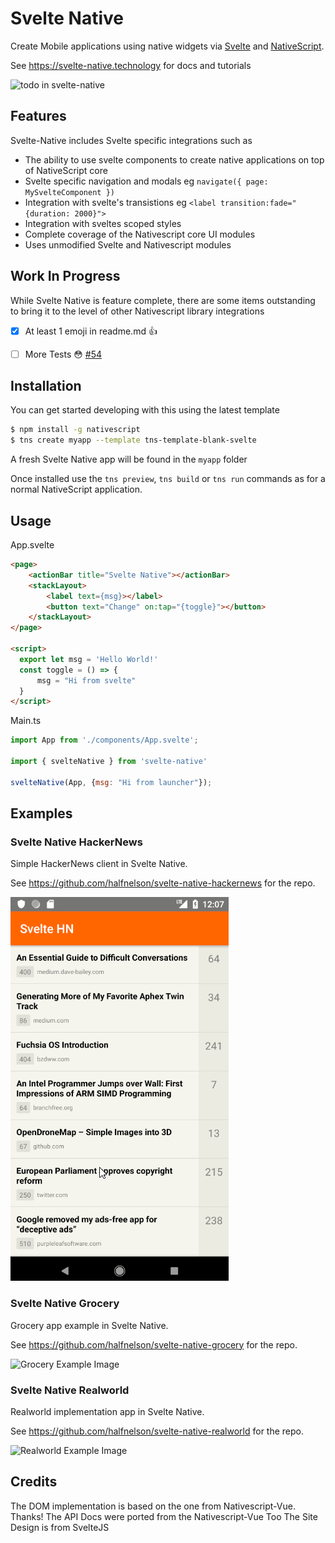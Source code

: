 # Svelte Native

Create Mobile applications using native widgets via [Svelte](https://github.com/sveltejs/svelte) and [NativeScript](https://github.com/nativescript/nativescript).

See https://svelte-native.technology for docs and tutorials

![todo in svelte-native](https://raw.githubusercontent.com/halfnelson/svelte-native/master/nativescript-svelte-todo.gif)

## Features

Svelte-Native includes Svelte specific integrations such as

 * The ability to use svelte components to create native applications on top of NativeScript core
 * Svelte specific navigation and modals eg `navigate({ page: MySvelteComponent })`
 * Integration with svelte's transistions eg `<label transition:fade="{duration: 2000}">`
 * Integration with sveltes scoped styles
 * Complete coverage of the Nativescript core UI modules
 * Uses unmodified Svelte and Nativescript modules

## Work In Progress

While Svelte Native is feature complete, there are some items outstanding to bring it to the level of other Nativescript library integrations

 - [x] At least 1 emoji in readme.md :+1:
 - [ ] More Tests 😳 [#54](https://github.com/halfnelson/svelte-native/issues/54)
 

## Installation

You can get started developing with this using the latest template

```bash
$ npm install -g nativescript
$ tns create myapp --template tns-template-blank-svelte
```

A fresh Svelte Native app will be found in the `myapp` folder

Once installed use the `tns preview`, `tns build` or `tns run` commands as for a normal NativeScript application. 

## Usage

App.svelte
```html
<page>
    <actionBar title="Svelte Native"></actionBar>
    <stackLayout>
        <label text={msg}></label>
        <button text="Change" on:tap="{toggle}"></button>
    </stackLayout>
</page>

<script>
  export let msg = 'Hello World!'
  const toggle = () => {
      msg = "Hi from svelte"
  }
</script>
```

Main.ts
```js
import App from './components/App.svelte';

import { svelteNative } from 'svelte-native'

svelteNative(App, {msg: "Hi from launcher"});
```

## Examples

### Svelte Native HackerNews

Simple HackerNews client in Svelte Native.

See https://github.com/halfnelson/svelte-native-hackernews for the repo.

![HackerNews Example Image](https://raw.githubusercontent.com/halfnelson/svelte-native-hackernews/master/nativescript-svelte-hn.gif)

### Svelte Native Grocery

Grocery app example in Svelte Native.

See https://github.com/halfnelson/svelte-native-grocery for the repo.

![Grocery Example Image](https://raw.githubusercontent.com/halfnelson/svelte-native-grocery/master/nativescript-svelte-grocery.gif)

### Svelte Native Realworld

Realworld implementation app in Svelte Native.

See https://github.com/halfnelson/svelte-native-realworld for the repo.

![Realworld Example Image](https://raw.githubusercontent.com/halfnelson/svelte-native-realworld/master/nativescript-svelte-realworld.gif)


## Credits

The DOM implementation is based on the one from Nativescript-Vue. Thanks!
The API Docs were ported from the Nativescript-Vue Too
The Site Design is from SvelteJS

